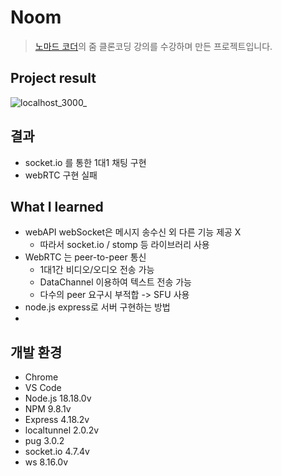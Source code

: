 # Noom
> [노마드 코더](https://nomadcoders.co/)의 줌 클론코딩 강의를 수강하며 만든 프로젝트입니다.

## Project result
![localhost_3000_](https://github.com/JisooOvO/Clone-Coding-Zoom/assets/138751028/4563f51a-be2e-4146-ac0b-5cce00a53555)

## 결과
- socket.io 를 통한 1대1 채팅 구현
- webRTC 구현 실패

## What I learned
- webAPI webSocket은 메시지 송수신 외 다른 기능 제공 X
  - 따라서 socket.io / stomp 등 라이브러리 사용
- WebRTC 는 peer-to-peer 통신
  - 1대1간 비디오/오디오 전송 가능
  - DataChannel 이용하여 텍스트 전송 가능
  - 다수의 peer 요구시 부적합 -> SFU 사용 
- node.js express로 서버 구현하는 방법
- 
## 개발 환경
- Chrome
- VS Code
- Node.js 18.18.0v
- NPM 9.8.1v
- Express 4.18.2v
- localtunnel 2.0.2v
- pug 3.0.2
- socket.io 4.7.4v
- ws 8.16.0v
